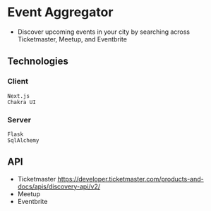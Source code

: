 # Event Aggregator
- Discover upcoming events in your city by searching across Ticketmaster, Meetup, and Eventbrite

## Technologies
### Client
```
Next.js
Chakra UI
```

### Server
```
Flask 
SqlAlchemy
```

## API 
- Ticketmaster 
https://developer.ticketmaster.com/products-and-docs/apis/discovery-api/v2/
- Meetup 
- Eventbrite
